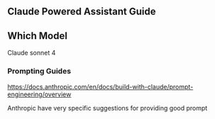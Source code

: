 ## Claude Powered Assistant Guide

## Which Model

Claude sonnet 4

### Prompting Guides

https://docs.anthropic.com/en/docs/build-with-claude/prompt-engineering/overview

Anthropic have very specific suggestions for providing good prompt
